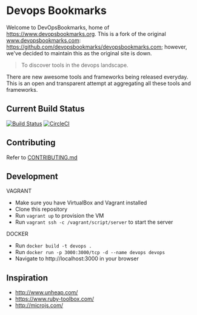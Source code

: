 # Devops Bookmarks

Welcome to DevOpsBookmarks, home of https://www.devopsbookmarks.org. This is a fork of the original www.devopsbookmarks.com: https://github.com/devopsbookmarks/devopsbookmarks.com; however, we've decided to maintain this as the original site is down.

> To discover tools in the devops landscape.

There are new awesome tools and frameworks being released everyday.
This is an open and transparent attempt at aggregating all these tools
and frameworks.

## Current Build Status

[![Build Status](https://travis-ci.org/zigsphere/devopsbookmarks.org.svg?branch=master)](https://travis-ci.org/zigsphere/devopsbookmarks.org)
[![CircleCI](https://circleci.com/gh/zigsphere/devopsbookmarks.org.svg?style=shield)](https://circleci.com/gh/zigsphere/devopsbookmarks.org)

## Contributing

Refer to [CONTRIBUTING.md](https://github.com/zigsphere/devopsbookmarks.org/blob/master/CONTRIBUTING.md)

## Development

VAGRANT
* Make sure you have VirtualBox and Vagrant installed
* Clone this repository
* Run `vagrant up` to provision the VM
* Run `vagrant ssh -c /vagrant/script/server` to start the server

DOCKER
* Run `docker build -t devops .`
* Run `docker run -p 3000:3000/tcp -d --name devops devops`
* Navigate to http://localhost:3000 in your browser

## Inspiration

* http://www.unheap.com/
* https://www.ruby-toolbox.com/
* http://microjs.com/
